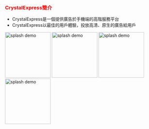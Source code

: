 ﻿<h3 id='version_history' style='color:red'>CrystalExpress簡介</h3>

- CrystalExpress是一個提供廣告於手機端的高階服務平台
- CrystalExpress以最佳的用戶體驗，投放高清、原生的廣告給用戶

<div style="display:inline">

<img src="https://s3.cn-north-1.amazonaws.com.cn/intowow-common/preview/img/CE_Snapshot_1_android.jpg" alt="splash demo" width="150">
<img src="https://s3.cn-north-1.amazonaws.com.cn/intowow-common/preview/img/CE_Snapshot_2_android.jpg" alt="splash demo" width="150">
<img src="https://s3.cn-north-1.amazonaws.com.cn/intowow-common/preview/img/CE_Snapshot_3_android.jpg" alt="splash demo" width="150">
<img src="https://s3.cn-north-1.amazonaws.com.cn/intowow-common/preview/img/CE_Snapshot_4_android.jpg" alt="splash demo" width="150">

<div/>

<p/>
<p/>
<p/>